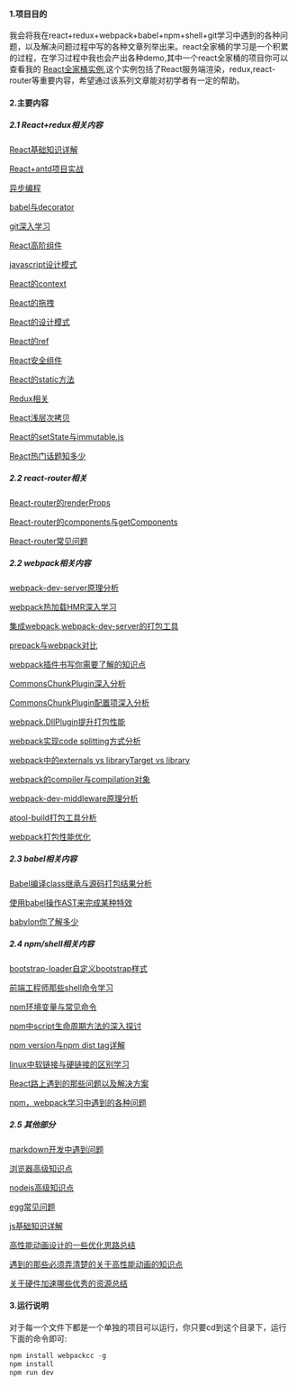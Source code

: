 #### 1.项目目的
我会将我在react+redux+webpack+babel+npm+shell+git学习中遇到的各种问题，以及解决问题过程中写的各种文章列举出来。react全家桶的学习是一个积累的过程，在学习过程中我也会产出各种demo,其中一个react全家桶的项目你可以查看我的
[React全家桶实例](https://github.com/liangklfangl/react-universal-bucket),这个实例包括了React服务端渲染，redux,react-router等重要内容，希望通过该系列文章能对初学者有一定的帮助。

#### 2.主要内容

##### 2.1 React+redux相关内容

[React基础知识详解](./react/readme.md)

[React+antd项目实战](./antd/warning.md)

[异步编程](./async-programing/readme.md)

[babel与decorator](./babel/decorator/readme.md)

[git深入学习](./git/readme.md)

[React高阶组件](./high-order-component/index.md)

[javascript设计模式](./javascript-pattern/readme.md)

[React的context](./react-context/README.md)

[React的拖拽](./react-dnd/)

[React的设计模式](./react-pattern/index.md)

[React的ref](./react-ref/index.md)

[React安全组件](./react-safe-component/README.md)

[React的static方法](./react-static/index.md)

[Redux相关](./redux/source/README.md)

[React浅层次拷贝](./react-copy/readme.md)

[React的setState与immutable.js](./react-copy/readme.md)

[React热门话题知多少](./others/react-QA/readme.md)

##### 2.2 react-router相关

[React-router的renderProps](./react-router/renderProps.md)

[React-router的components与getComponents](./react-router/router-components/readme.md)

[React-router常见问题](./react-router/practice.md)

##### 2.2 webpack相关内容

[webpack-dev-server原理分析](https://github.com/liangklfangl/webpack-dev-server)

[webpack热加载HMR深入学习](https://github.com/liangklfangl/webpack-hmr)

[集成webpack,webpack-dev-server的打包工具](https://github.com/liangklfangl/wcf)

[prepack与webpack对比](https://github.com/liangklfangl/prepack-vs-webpack)

[webpack插件书写你需要了解的知识点](https://github.com/liangklfangl/webpack-common-sense)

[CommonsChunkPlugin深入分析](https://github.com/liangklfangl/commonchunkplugin-source-code)

[CommonsChunkPlugin配置项深入分析](https://github.com/liangklfangl/commonsChunkPlugin_Config)

[webpack.DllPlugin提升打包性能](https://github.com/liangklfangl/webpackDll)

[webpack实现code splitting方式分析](https://github.com/liangklfangl/webpack-code-splitting)

[webpack中的externals vs libraryTarget vs library](https://github.com/liangklfangl/webpack-external-library)

[webpack的compiler与compilation对象](https://github.com/liangklfangl/webpack-compiler-and-compilation)

[webpack-dev-middleware原理分析](https://github.com/liangklfang/webpack-dev-middleware)

[atool-build打包工具分析](https://github.com/liangklfangl/atool-build-source)

[webpack打包性能优化](./webpack/optimize.md)

##### 2.3 babel相关内容

[Babel编译class继承与源码打包结果分析](https://github.com/liangklfangl/babel-compiler-extends)

[使用babel操作AST来完成某种特效](https://github.com/liangklfangl/astexample)

[babylon你了解多少](https://github.com/liangklfangl/babylon)


##### 2.4 npm/shell相关内容

[bootstrap-loader自定义bootstrap样式](https://github.com/liangklfangl/bootstrap-loader-demo)

[前端工程师那些shell命令学习](https://github.com/liangklfangl/shellGlobStar)

[npm环境变量与常见命令](https://github.com/liangklfangl/npm-command)

[npm中script生命周期方法的深入探讨](https://github.com/liangklfangl/devPlusDependencies)

[npm version与npm dist tag详解](https://github.com/liangklfangl/npm-dist-tag)

[linux中软链接与硬链接的区别学习](https://github.com/liangklfangl/shellGlobStar/blob/master/src/others/link-hard-soft.md)

[React路上遇到的那些问题以及解决方案](http://blog.csdn.net/liangklfang/article/details/53694994)

[npm，webpack学习中遇到的各种问题](http://blog.csdn.net/liangklfang/article/details/53229237)


##### 2.5 其他部分

[markdown开发中遇到问题](./others/markdown-QA/readme.md)

[浏览器高级知识点](https://github.com/liangklfangl/react-article-bucket/blob/master/others/nodejs-QA/browser-QA.md)

[nodejs高级知识点](https://github.com/liangklfangl/react-article-bucket/blob/master/others/nodejs-QA/node-QA.md)

[egg常见问题](https://github.com/liangklfangl/react-article-bucket/blob/master/others/nodejs-QA/egg-QA.md)

[js基础知识详解](./js-native/foundamental-QA.md)

[高性能动画设计的一些优化思路总结](http://blog.csdn.net/liangklfang/article/details/51730556)

[遇到的那些必须弄清楚的关于高性能动画的知识点](http://blog.csdn.net/liangklfang/article/details/51773257)

[关于硬件加速哪些优秀的资源总结](http://blog.csdn.net/liangklfang/article/details/52074738)


#### 3.运行说明
对于每一个文件下都是一个单独的项目可以运行，你只要cd到这个目录下，运行下面的命令即可:

```js
npm install webpackcc -g
npm install 
npm run dev
```
